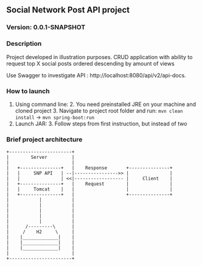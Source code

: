 ## Social Network Post API project
### Version: 0.0.1-SNAPSHOT

### Description
Project developed in illustration purposes. CRUD application with ability
to request top X social posts ordered descending by amount of views

Use Swagger to investigate API : http://localhost:8080/api/v2/api-docs.

### How to launch
1. Using command line:
   2. You need preinstalled JRE on your machine and cloned project
   3. Navigate to project root folder and run: `mvn clean install` -> `mvn spring-boot:run`
2. Launch JAR:
   3. Follow steps from first instruction, but instead of two
### Brief project architecture
```mermaid
+-----------------------+
|        Server         |
|                       |   
|   +---------------+   |    Response       +---------------+       
|   |     SNP API   | --|---------------->> |               |
|   |               | <<|------------------ |     Client    |
|   +---------------+   |    Request        |               |
|   |     Tomcat    |   |                   |               |
|   +---------------+   |                   +---------------+
|           |           |
|           |           |
|           |           |
|           |           |
|           |           |
|      /---------\      |
|     /    H2     \     |
|    |_____________|    |
|    |_____________|    |
|    |_____________|    |
|                       |
+-----------------------+
```